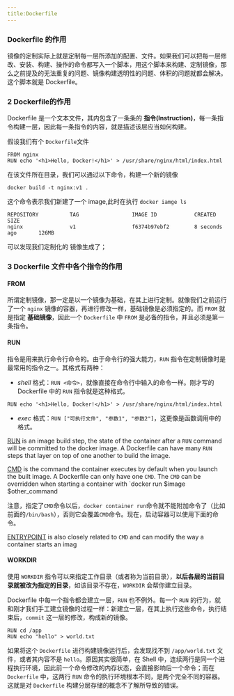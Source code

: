 ```yaml
---
title:Dockerfile 
---
```


### Dockerfile 的作用

镜像的定制实际上就是定制每一层所添加的配置、文件。如果我们可以把每一层修改、安装、构建、操作的命令都写入一个脚本，用这个脚本来构建、定制镜像，那么之前提及的无法重复的问题、镜像构建透明性的问题、体积的问题就都会解决。这个脚本就是 Dockerfile。

### 2 Dockerfile的作用

Dockerfile 是一个文本文件，其内包含了一条条的 **指令(Instruction)**，每一条指令构建一层，因此每一条指令的内容，就是描述该层应当如何构建。

假设我们有个 `Dockerfile`文件

```
FROM nginx
RUN echo '<h1>Hello, Docker!</h1>' > /usr/share/nginx/html/index.html
```

在该文件所在目录，我们可以通过以下命令，构建一个新的镜像

```
docker build -t nginx:v1 .
```

这个命令表示我们新建了一个 image,此时在执行 `docker iamge ls `

```
REPOSITORY          TAG                 IMAGE ID            CREATED             SIZE
nginx               v1                  f6374b97ebf2        8 seconds ago       126MB
```

可以发现我们定制化的 镜像生成了；

### 3 Dockerfile 文件中各个指令的作用

#### FROM

所谓定制镜像，那一定是以一个镜像为基础，在其上进行定制。就像我们之前运行了一个 `nginx` 镜像的容器，再进行修改一样，基础镜像是必须指定的。而 `FROM` 就是指定 **基础镜像**，因此一个 `Dockerfile` 中 `FROM` 是必备的指令，并且必须是第一条指令。

#### RUN

 指令是用来执行命令行命令的。由于命令行的强大能力，`RUN` 指令在定制镜像时是最常用的指令之一。其格式有两种：

- *shell* 格式：`RUN <命令>`，就像直接在命令行中输入的命令一样。刚才写的 Dockerfile 中的 `RUN` 指令就是这种格式。

```docker
RUN echo '<h1>Hello, Docker!</h1>' > /usr/share/nginx/html/index.html
```

- *exec* 格式：`RUN ["可执行文件", "参数1", "参数2"]`，这更像是函数调用中的格式。

[RUN](https://docs.docker.com/engine/reference/builder/#run) is an image build step, the state of the container after a `RUN` command will be committed to the docker image. A Dockerfile can have many `RUN` steps that layer on top of one another to build the image.

[CMD](https://docs.docker.com/engine/reference/builder/#cmd) is the command the container executes by default when you launch the built image. A Dockerfile can only have one `CMD`. The `CMD` can be overridden when starting a container with `docker run $image $other_command

注意，指定了`CMD`命令以后，`docker container run`命令就不能附加命令了（比如前面的`/bin/bash`），否则它会覆盖`CMD`命令。现在，启动容器可以使用下面的命令。



[ENTRYPOINT](https://docs.docker.com/engine/reference/builder/#entrypoint) is also closely related to `CMD` and can modify the way a container starts an imag

#### WORKDIR

使用 `WORKDIR` 指令可以来指定工作目录（或者称为当前目录），**以后各层的当前目录就被改为指定的目录**，如该目录不存在，`WORKDIR` 会帮你建立目录。

Dockerfile 中每一个指令都会建立一层，`RUN` 也不例外。每一个 `RUN` 的行为，就和刚才我们手工建立镜像的过程一样：新建立一层，在其上执行这些命令，执行结束后，`commit` 这一层的修改，构成新的镜像。

```docker
RUN cd /app
RUN echo "hello" > world.txt
```

如果将这个 `Dockerfile` 进行构建镜像运行后，会发现找不到 `/app/world.txt` 文件，或者其内容不是 `hello`。原因其实很简单，在 Shell 中，连续两行是同一个进程执行环境，因此前一个命令修改的内存状态，会直接影响后一个命令；而在 `Dockerfile` 中，这两行 `RUN` 命令的执行环境根本不同，是两个完全不同的容器。这就是对 `Dockerfile` 构建分层存储的概念不了解所导致的错误。